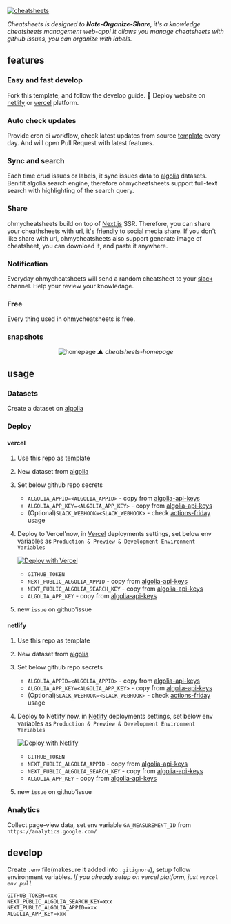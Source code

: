 [![cheatsheets](https://user-images.githubusercontent.com/6839576/139080815-b8e556a0-fcca-41d0-83a1-0faffaa42be1.png)](https://github.com/ohmycheatsheet/cheatsheets)

*Cheatsheets is designed to **Note-Organize-Share**, it's a knowledge cheatsheets management web-app! It allows you manage cheatsheets with github issues, you can organize with labels.* 

## features

### Easy and fast develop

Fork this template, and follow the develop guide. 🚀  Deploy website on [netlify](https://app.netlify.com/) or [vercel](https://vercel.com) platform. 

### Auto check updates

Provide cron ci workflow, check latest updates from source [template](https://github.com/ohmycheatsheet/cheatsheets) every day. And will open Pull Request with latest features. 

### Sync and search

Each time crud issues or labels, it sync issues data to [algolia](https://www.algolia.com/) datasets. Benifit algolia search engine, therefore ohmycheatsheets support full-text search with highlighting of the search query.

### Share

ohmycheatsheets build on top of [Next.js](https://nextjs.org/) SSR. Therefore, you can share your cheathsheets with url, it's friendly to social media share. If you don't like share with url, ohmycheatsheets also support generate image of cheatsheet, you can download it, and paste it anywhere.

### Notification

Everyday ohmycheatsheets will send a random cheatsheet to your [slack](https://slack.com/) channel. Help your review your knowledage.

### Free

Every thing used in ohmycheatsheets is free.

### snapshots

<div align='center'>

![homepage](https://user-images.githubusercontent.com/6839576/167288880-0bfae6c1-5f91-4ce3-97df-20889c9cf71c.png)
*▲ cheatsheets-homepage*

</div>

## usage

### Datasets

Create a dataset on [algolia](https://www.algolia.com/)

### Deploy

#### vercel

1. Use this repo as template
2. New dataset from [algolia](https://www.algolia.com/)
3. Set below github repo secrets

     - `ALGOLIA_APPID=<ALGOLIA_APPID>` - copy from [algolia-api-keys](https://www.algolia.com/account/api-keys)
     - `ALGOLIA_APP_KEY=<ALGOLIA_APP_KEY>` - copy from [algolia-api-keys](https://www.algolia.com/account/api-keys)
     - (Optional)`SLACK_WEBHOOK=<SLACK_WEBHOOK>` - check [actions-friday](https://github.com/ohmycheatsheet/actions-friday) usage

4. Deploy to Vercel'now, in [Vercel](https://vercel.com/) deployments settings, set below env variables as `Production & Preview & Development Environment Variables`
    
    [![Deploy with Vercel](https://vercel.com/button)](https://vercel.com)

    - `GITHUB_TOKEN`
    - `NEXT_PUBLIC_ALGOLIA_APPID` - copy from [algolia-api-keys](https://www.algolia.com/account/api-keys)
    - `NEXT_PUBLIC_ALGOLIA_SEARCH_KEY` - copy from [algolia-api-keys](https://www.algolia.com/account/api-keys)
    - `ALGOLIA_APP_KEY` - copy from [algolia-api-keys](https://www.algolia.com/account/api-keys)

5. new `issue` on github'issue

#### netlify

1. Use this repo as template
2. New dataset from [algolia](https://www.algolia.com/)
3. Set below github repo secrets

     - `ALGOLIA_APPID=<ALGOLIA_APPID>` - copy from [algolia-api-keys](https://www.algolia.com/account/api-keys)
     - `ALGOLIA_APP_KEY=<ALGOLIA_APP_KEY>` - copy from [algolia-api-keys](https://www.algolia.com/account/api-keys)
     - (Optional)`SLACK_WEBHOOK=<SLACK_WEBHOOK>` - check [actions-friday](https://github.com/ohmycheatsheet/actions-friday) usage

4. Deploy to Netlify'now, in [Netlify](https://app.netlify.com/) deployments settings, set below env variables as `Production & Preview & Development Environment Variables`
    
    [![Deploy with Netlify](https://vercel.com/button)](https://app.netlify.com/)

    - `GITHUB_TOKEN`
    - `NEXT_PUBLIC_ALGOLIA_APPID` - copy from [algolia-api-keys](https://www.algolia.com/account/api-keys)
    - `NEXT_PUBLIC_ALGOLIA_SEARCH_KEY` - copy from [algolia-api-keys](https://www.algolia.com/account/api-keys)
    - `ALGOLIA_APP_KEY` - copy from [algolia-api-keys](https://www.algolia.com/account/api-keys)

5. new `issue` on github'issue

### Analytics

Collect page-view data, set env variable `GA_MEASUREMENT_ID` from `https://analytics.google.com/`

## develop

Create `.env` file(makesure it added into `.gitignore`), setup follow environment variables. *If you already setup on vercel platform, just `vercel env pull`*

```
GITHUB_TOKEN=xxx
NEXT_PUBLIC_ALGOLIA_SEARCH_KEY=xxx
NEXT_PUBLIC_ALGOLIA_APPID=xxx
ALGOLIA_APP_KEY=xxx
```